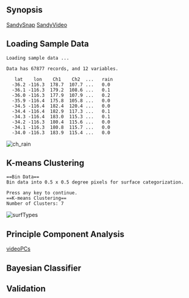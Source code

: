 ## Synopsis
[SandySnap]()
[SandyVideo](https://www.youtube.com/watch?feature=player_embedded&v=pT6dPuS7XCk)


## Loading Sample Data

```
Loading sample data ...

Data has 67877 records, and 12 variables.

   lat    lon    Ch1    Ch2  ...   rain
  -36.2 -116.3  178.7  107.7 ...   0.0
  -36.1 -116.3  179.2  108.6 ...   0.1
  -36.0 -116.3  177.9  107.9 ...   0.2
  -35.9 -116.4  175.8  105.8 ...   0.0
  -34.5 -116.4  182.4  120.4 ...   0.0
  -34.4 -116.4  182.9  117.3 ...   0.1
  -34.3 -116.4  183.0  115.3 ...   0.1
  -34.2 -116.3  180.4  115.6 ...   0.0
  -34.1 -116.3  180.8  115.7 ...   0.0
  -34.0 -116.3  183.9  115.4 ...   0.0
```
![ch_rain](https://github.com/likekeustc/machine_learning_algos/blob/master/naive_bayes/satellite/machine_learning/signal_rain.png)

## K-means Clustering 

```
==Bin Data==
Bin data into 0.5 x 0.5 degree pixels for surface categorization.

Press any key to continue.
==K-means Clustering==
Number of Clusters: 7
```
![surfTypes](https://github.com/likekeustc/machine_learning_algos/blob/master/naive_bayes/satellite/machine_learning/landTypes.png)

## Principle Component Analysis

[videoPCs](https://www.youtube.com/watch?feature=player_embedded&v=XoNRuA1i0tU)

## Bayesian Classifier

## Validation


